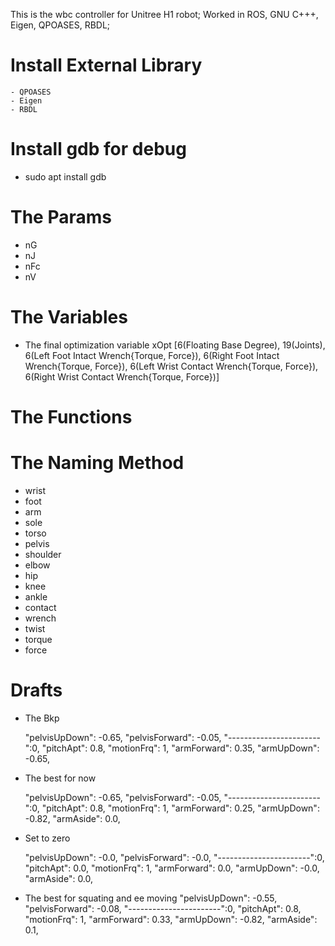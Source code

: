 This is the wbc controller for Unitree H1 robot;
Worked in ROS, GNU C+++, Eigen, QPOASES, RBDL;

# Install  External Library
    - QPOASES
    - Eigen
    - RBDL

# Install gdb for debug
- sudo apt install gdb

# The Params
- nG
- nJ
- nFc
- nV

# The Variables
- The final optimization variable
xOpt [6(Floating Base Degree), 19(Joints), 6(Left Foot Intact Wrench{Torque, Force}), 
      6(Right Foot Intact Wrench{Torque, Force}), 6(Left Wrist Contact Wrench{Torque, Force}), 6(Right Wrist Contact Wrench{Torque, Force})]


# The Functions


# The Naming Method
- wrist
- foot
- arm
- sole
- torso
- pelvis
- shoulder
- elbow
- hip
- knee
- ankle
- contact
- wrench
- twist
- torque
- force

# Drafts
- The Bkp

    "pelvisUpDown": -0.65,
    "pelvisForward": -0.05,
    "-----------------------":0,
    "pitchApt": 0.8,
    "motionFrq": 1,
    "armForward": 0.35,
    "armUpDown": -0.65,

- The best for now

    "pelvisUpDown": -0.65,
    "pelvisForward": -0.05,
    "-----------------------":0,
    "pitchApt": 0.8,
    "motionFrq": 1,
    "armForward": 0.25,
    "armUpDown": -0.82,
    "armAside": 0.0,

- Set to zero

    "pelvisUpDown": -0.0,
    "pelvisForward": -0.0,
    "-----------------------":0,
    "pitchApt": 0.0,
    "motionFrq": 1,
    "armForward": 0.0,
    "armUpDown": -0.0,
    "armAside": 0.0,

- The best for squating and ee moving
    "pelvisUpDown": -0.55,
    "pelvisForward": -0.08,
    "-----------------------":0,
    "pitchApt": 0.8,
    "motionFrq": 1,
    "armForward": 0.33,
    "armUpDown": -0.82,
    "armAside": 0.1,